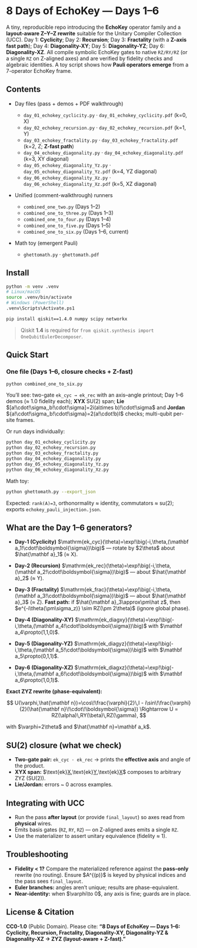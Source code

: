 # 8 Days of EchoKey — Days 1–6

A tiny, reproducible repo introducing the **EchoKey** operator family and a **layout-aware Z–Y–Z rewrite** suitable for the Unitary Compiler Collection (UCC).
Day 1: **Cyclicity**; Day 2: **Recursion**; Day 3: **Fractality** (with a **Z-axis fast path**); Day 4: **Diagonality-XY**; Day 5: **Diagonality-YZ**; Day 6: **Diagonality-XZ**. All compile symbolic EchoKey gates to native `RZ/RY/RZ` (or a single `RZ` on Z-aligned axes) and are verified by fidelity checks and algebraic identities. A toy script shows how **Pauli operators emerge** from a 7-operator EchoKey frame.

## Contents

* Day files (pass + demos + PDF walkthrough)

  * `day_01_echokey_cyclicity.py` · `day_01_echokey_cyclicity.pdf` (k=0, X)
  * `day_02_echokey_recursion.py` · `day_02_echokey_recursion.pdf` (k=1, Y)
  * `day_03_echokey_fractality.py` · `day_03_echokey_fractality.pdf` (k=2, Z; **Z-fast path**)
  * `day_04_echokey_diagonality.py` · `day_04_echokey_diagonality.pdf` (k=3, XY diagonal)
  * `day_05_echokey_diagonality_Yz.py` · `day_05_echokey_diagonality_Yz.pdf` (k=4, YZ diagonal)
  * `day_06_echokey_diagonality_Xz.py` · `day_06_echokey_diagonality_Xz.pdf` (k=5, XZ diagonal)

* Unified (comment-walkthrough) runners

  * `combined_one_two.py` (Days 1–2)
  * `combined_one_to_three.py` (Days 1–3)
  * `combined_one_to_four.py` (Days 1–4)
  * `combined_one_to_five.py` (Days 1–5)
  * `combined_one_to_six.py` (Days 1–6, current)

* Math toy (emergent Pauli)

  * `ghettomath.py` · `ghettomath.pdf`

## Install

```bash
python -m venv .venv
# Linux/macOS
source .venv/bin/activate
# Windows (PowerShell)
.venv\Scripts\Activate.ps1

pip install qiskit==1.4.0 numpy scipy networkx
```

> Qiskit **1.4** is required for `from qiskit.synthesis import OneQubitEulerDecomposer`.

## Quick Start

### One file (Days 1–6, closure checks + Z-fast)

```bash
python combined_one_to_six.py
```

You’ll see: two-gate `ek_cyc → ek_rec` with an axis–angle printout; Day 1–6 demos (≈ 1.0 fidelity each); **XYX** SU(2) span; **Lie** $\[a!\cdot!\sigma,,b!\cdot!\sigma]=2i(a\times b)!\cdot!\sigma\$ and **Jordan** \${a!\cdot!\sigma,,b!\cdot!\sigma}=2(a!\cdot!b)I\$ checks; multi-qubit per-site frames.

Or run days individually:

```bash
python day_01_echokey_cyclicity.py
python day_02_echokey_recursion.py
python day_03_echokey_fractality.py
python day_04_echokey_diagonality.py
python day_05_echokey_diagonality_Yz.py
python day_06_echokey_diagonality_Xz.py
```

Math toy:

```bash
python ghettomath.py --export_json
```

Expected: `rank(A)=3`, orthonormality ≈ identity, commutators ≈ su(2); exports `echokey_pauli_injection.json`.

## What are the Day 1–6 generators?

* **Day-1 (Cyclicity)**
  \$\mathrm{ek\_cyc}(\theta)=\exp!\big(-i,\theta,(\mathbf a\_1!\cdot!\boldsymbol{\sigma})\big)\$ — rotate by \$2\theta\$ about \$\hat{\mathbf a}\_1\$ (≈ X).

* **Day-2 (Recursion)**
  \$\mathrm{ek\_rec}(\theta)=\exp!\big(-i,\theta,(\mathbf a\_2!\cdot!\boldsymbol{\sigma})\big)\$ — about \$\hat{\mathbf a}\_2\$ (≈ Y).

* **Day-3 (Fractality)**
  \$\mathrm{ek\_frac}(\theta)=\exp!\big(-i,\theta,(\mathbf a\_3!\cdot!\boldsymbol{\sigma})\big)\$ — about \$\hat{\mathbf a}\_3\$ (≈ Z).
  **Fast path:** if \$\hat{\mathbf a}\_3\approx\pm\hat z\$, then \$e^{-i\theta(\pm\sigma\_z)} \sim RZ(\pm 2\theta)\$ (ignore global phase).

* **Day-4 (Diagonality-XY)**
  \$\mathrm{ek\_diagxy}(\theta)=\exp!\big(-i,\theta,(\mathbf a\_4!\cdot!\boldsymbol{\sigma})\big)\$ with \$\mathbf a\_4\propto(1,1,0)\$.

* **Day-5 (Diagonality-YZ)**
  \$\mathrm{ek\_diagyz}(\theta)=\exp!\big(-i,\theta,(\mathbf a\_5!\cdot!\boldsymbol{\sigma})\big)\$ with \$\mathbf a\_5\propto(0,1,1)\$.

* **Day-6 (Diagonality-XZ)**
  \$\mathrm{ek\_diagxz}(\theta)=\exp!\big(-i,\theta,(\mathbf a\_6!\cdot!\boldsymbol{\sigma})\big)\$ with \$\mathbf a\_6\propto(1,0,1)\$.

**Exact ZYZ rewrite (phase-equivalent):**

$$
U(\varphi,\hat{\mathbf n})=\cos\!\frac{\varphi}{2}\,I - i\sin\!\frac{\varphi}{2}(\hat{\mathbf n}\!\cdot\!\boldsymbol{\sigma})
\Rightarrow
U = RZ(\alpha)\,RY(\beta)\,RZ(\gamma),
$$

with \$\varphi=2\theta\$ and \$\hat{\mathbf n}=\mathbf a\_k\$.

## SU(2) closure (what we check)

* **Two-gate pair:** `ek_cyc · ek_rec` → prints the **effective axis** and angle of the product.
* **XYX span:** \$\text{ek}[X](\alpha),\text{ek}[Y](\beta),\text{ek}[X](\gamma)\$ composes to arbitrary ZYZ (SU(2)).
* **Lie/Jordan:** errors \~ 0 across examples.

## Integrating with UCC

* Run the pass **after layout** (or provide `final_layout`) so axes read from **physical** wires.
* Emits basis gates (`RZ`, `RY`, `RZ`) — on Z-aligned axes emits a single `RZ`.
* Use the materializer to assert unitary equivalence (fidelity ≈ 1).

## Troubleshooting

* **Fidelity < 1?** Compare the materialized reference against the **pass-only** rewrite (no routing). Ensure \$A^{(p)}\$ is keyed by physical indices and the pass sees `final_layout`.
* **Euler branches:** angles aren’t unique; results are phase-equivalent.
* **Near-identity:** when \$\varphi\to 0\$, any axis is fine; guards are in place.

## License & Citation

**CC0-1.0** (Public Domain).
Please cite: **“8 Days of EchoKey — Days 1–6: Cyclicity, Recursion, Fractality, Diagonality-XY, Diagonality-YZ & Diagonality-XZ → ZYZ (layout-aware + Z-fast).”**
